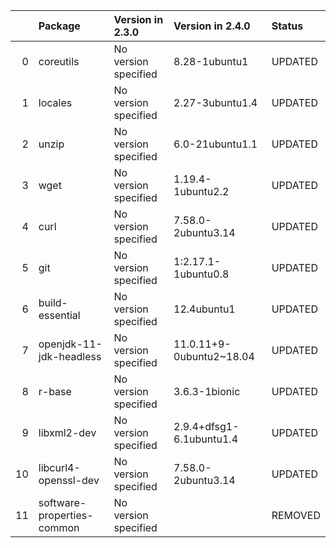 <!-- markdown-link-check-disable -->

|    | Package                    | Version in 2.3.0     | Version in 2.4.0         | Status   |
|---:|:---------------------------|:---------------------|:-------------------------|:---------|
|  0 | coreutils                  | No version specified | 8.28-1ubuntu1            | UPDATED  |
|  1 | locales                    | No version specified | 2.27-3ubuntu1.4          | UPDATED  |
|  2 | unzip                      | No version specified | 6.0-21ubuntu1.1          | UPDATED  |
|  3 | wget                       | No version specified | 1.19.4-1ubuntu2.2        | UPDATED  |
|  4 | curl                       | No version specified | 7.58.0-2ubuntu3.14       | UPDATED  |
|  5 | git                        | No version specified | 1:2.17.1-1ubuntu0.8      | UPDATED  |
|  6 | build-essential            | No version specified | 12.4ubuntu1              | UPDATED  |
|  7 | openjdk-11-jdk-headless    | No version specified | 11.0.11+9-0ubuntu2~18.04 | UPDATED  |
|  8 | r-base                     | No version specified | 3.6.3-1bionic            | UPDATED  |
|  9 | libxml2-dev                | No version specified | 2.9.4+dfsg1-6.1ubuntu1.4 | UPDATED  |
| 10 | libcurl4-openssl-dev       | No version specified | 7.58.0-2ubuntu3.14       | UPDATED  |
| 11 | software-properties-common | No version specified |                          | REMOVED  |